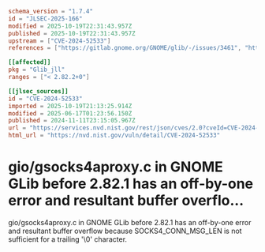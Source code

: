 ```toml
schema_version = "1.7.4"
id = "JLSEC-2025-166"
modified = 2025-10-19T22:31:43.957Z
published = 2025-10-19T22:31:43.957Z
upstream = ["CVE-2024-52533"]
references = ["https://gitlab.gnome.org/GNOME/glib/-/issues/3461", "https://gitlab.gnome.org/GNOME/glib/-/releases/2.82.1", "https://gitlab.gnome.org/Teams/Releng/security/-/wikis/home", "http://www.openwall.com/lists/oss-security/2024/11/12/11", "https://lists.debian.org/debian-lts-announce/2024/11/msg00020.html", "https://security.netapp.com/advisory/ntap-20241206-0009/"]

[[affected]]
pkg = "Glib_jll"
ranges = ["< 2.82.2+0"]

[[jlsec_sources]]
id = "CVE-2024-52533"
imported = 2025-10-19T21:13:25.914Z
modified = 2025-06-17T01:23:56.150Z
published = 2024-11-11T23:15:05.967Z
url = "https://services.nvd.nist.gov/rest/json/cves/2.0?cveId=CVE-2024-52533"
html_url = "https://nvd.nist.gov/vuln/detail/CVE-2024-52533"
```

# gio/gsocks4aproxy.c in GNOME GLib before 2.82.1 has an off-by-one error and resultant buffer overflo...

gio/gsocks4aproxy.c in GNOME GLib before 2.82.1 has an off-by-one error and resultant buffer overflow because SOCKS4_CONN_MSG_LEN is not sufficient for a trailing '\0' character.


